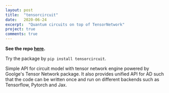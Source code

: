 ```yaml
---
layout: post
title:  "tensorcircuit"
date:   2020-06-24
excerpt:  "Quantum circuits on top of TensorNetwork"
project: true
comments: true
---
```


**See the repo [here](https://github.com/refraction-ray/tensorcircuit).**

Try the package by ``pip install tensorcircuit``.

Simple API for circuit model with tensor network engine powered by Goolge's Tensor Network package. It also provides unified API for AD such that the code can be written once and run on different backends such as Tensorflow, Pytorch and Jax.